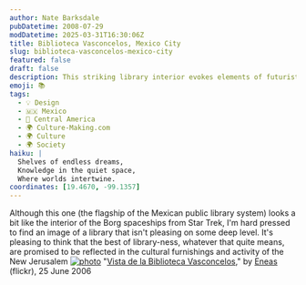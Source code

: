 ```yaml
---
author: Nate Barksdale
pubDatetime: 2008-07-29
modDatetime: 2025-03-31T16:30:06Z
title: Biblioteca Vasconcelos, Mexico City
slug: biblioteca-vasconcelos-mexico-city
featured: false
draft: false
description: This striking library interior evokes elements of futuristic design, reminiscent of sci-fi aesthetics, yet it captures the essence of what a library represents in culture and learning. "Vista de la Biblioteca Vasconcelos" by Eneas, 25 June 2006.
emoji: 📚
tags:
  - 💡 Design
  - 🇲🇽 Mexico
  - 🥑 Central America
  - 🌍 Culture-Making.com
  - 🌍 Culture
  - 🌍 Society
haiku: |
  Shelves of endless dreams,  
  Knowledge in the quiet space,  
  Where worlds intertwine.
coordinates: [19.4670, -99.1357]
---
```


Although this one (the flagship of the Mexican public library system) looks a bit like the interior of the Borg spaceships from Star Trek, I'm hard pressed to find an image of a library that isn't pleasing on some deep level. It's pleasing to think that the best of library-ness, whatever that quite means, are promised to be reflected in the cultural furnishings and activity of the New Jerusalem
[![photo](http://www.culture-making.com/media/175027945_23278ebcb9_o.jpg)](http://flickr.com/photos/eneas/175027945/)
"[Vista de la Biblioteca Vasconcelos](http://flickr.com/photos/eneas/175027945/)," by [Eneas](http://flickr.com/photos/eneas/) (flickr), 25 June 2006

